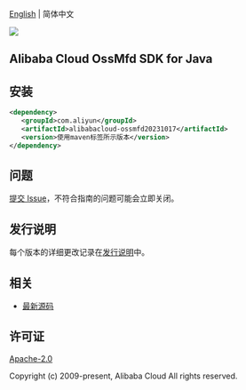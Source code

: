 [English](README.md) | 简体中文

![](https://aliyunsdk-pages.alicdn.com/icons/AlibabaCloud.svg)

## Alibaba Cloud OssMfd SDK for Java

## 安装

```xml
<dependency>
   <groupId>com.aliyun</groupId>
   <artifactId>alibabacloud-ossmfd20231017</artifactId>
   <version>使用maven标签所示版本</version>
</dependency>
```

## 问题

[提交 Issue](https://github.com/aliyun/alibabacloud-java-async-sdk/issues/new)，不符合指南的问题可能会立即关闭。

## 发行说明

每个版本的详细更改记录在[发行说明](./ChangeLog.txt)中。

## 相关

- [最新源码](https://github.com/aliyun/alibabacloud-async-java-sdk/)

## 许可证

[Apache-2.0](http://www.apache.org/licenses/LICENSE-2.0)

Copyright (c) 2009-present, Alibaba Cloud All rights reserved.
